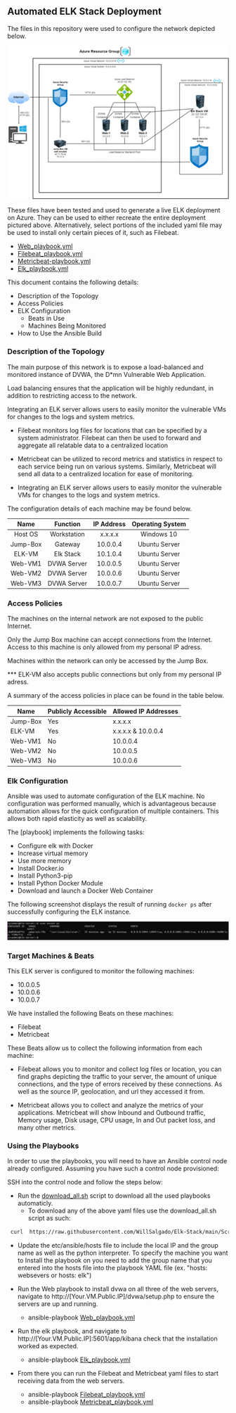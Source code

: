 ## Automated ELK Stack Deployment

The files in this repository were used to configure the network depicted below.

![](images/Outline.jpg)

These files have been tested and used to generate a live ELK deployment on Azure. They can be used to either recreate the entire deployment pictured above. Alternatively, select portions of the included yaml file may be used to install only certain pieces of it, such as Filebeat.

  - [Web_playbook.yml](Scripts/Web_playbook.yml)
  - [Filebeat_playbook.yml](Scripts/Filebeat_config.yml)
  - [Metricbeat-playbook.yml](Scripts/Metricbeat_playbook.yml)
  - [Elk_playbook.yml](Scripts/Elk_playbook.yml)

This document contains the following details:
- Description of the Topology
- Access Policies
- ELK Configuration
  - Beats in Use
  - Machines Being Monitored
- How to Use the Ansible Build

### Description of the Topology

The main purpose of this network is to expose a load-balanced and monitored instance of DVWA, the D*mn Vulnerable Web Application.

Load balancing ensures that the application will be highly redundant, in addition to restricting access to the network.

Integrating an ELK server allows users to easily monitor the vulnerable VMs for changes to the logs and system metrics.

- Filebeat monitors log files for locations that can be specified by a system administrator. Filebeat can then be used to forward and aggregate all relatable data to a centralized location 

- Metricbeat can be utilized to record metrics and statistics in respect to each service being run on various systems. Similarly, Metricbeat will send all data to a centralized location for ease of monitoring.   

- Integrating an ELK server allows users to easily monitor the vulnerable VMs for changes to the logs and system metrics.

The configuration details of each machine may be found below.

|   Name   |   Function  |   IP Address   | Operating System |
|:--------:|:-----------:|:--------------:|:----------------:|
|  Host OS | Workstation |     x.x.x.x    |    Windows 10    |
| Jump-Box |   Gateway   |    10.0.0.4    |   Ubuntu Server  |
|  ELK-VM  |  Elk Stack  |    10.1.0.4    |   Ubuntu Server  |
|  Web-VM1 | DVWA Server |    10.0.0.5    |   Ubuntu Server  |
|  Web-VM2 | DVWA Server |    10.0.0.6    |   Ubuntu Server  |
|  Web-VM3 | DVWA Server |    10.0.0.7    |   Ubuntu Server  |

### Access Policies

The machines on the internal network are not exposed to the public Internet. 

Only the Jump Box machine can accept connections from the Internet. Access to this machine is only allowed from my personal IP adress.

Machines within the network can only be accessed by the Jump Box. 

*** ELK-VM also accepts public connections but only from my personal IP adress.

A summary of the access policies in place can be found in the table below.

| Name     | Publicly Accessible | Allowed IP Addresses      |
|----------|---------------------|----------------------     |
| Jump-Box | Yes                 | x.x.x.x                   |
| ELK-VM   | Yes                 | x.x.x.x & 10.0.0.4        |
| Web-VM1  | No                  | 10.0.0.4                  |
| Web-VM2  | No                  | 10.0.0.5                  |
| Web-VM3  | No                  | 10.0.0.6                  |

### Elk Configuration

Ansible was used to automate configuration of the ELK machine. No configuration was performed manually, which is advantageous because automation allows for the quick configuration of multiple containers. This allows both rapid elasticity as well as scalability. 

The [playbook] implements the following tasks:

   - Configure elk with Docker
   - Increase virtual memory
   - Use more memory
   - Install Docker.io
   - Install Python3-pip
   - Install Python Docker Module
   - Download and launch a Docker Web Container

The following screenshot displays the result of running `docker ps` after successfully configuring the ELK instance.

![](images/Elk_Stack_server_docker.png)

### Target Machines & Beats
This ELK server is configured to monitor the following machines:

- 10.0.0.5
- 10.0.0.6
- 10.0.0.7

We have installed the following Beats on these machines:

- Filebeat
- Metricbeat

These Beats allow us to collect the following information from each machine:

- Filebeat allows you to monitor and collect log files or location, you can find graphs depicting the traffic to your server, the amount of unique connections, and the type of errors received by these connections. As well as the source IP, geolocation, and url they accessed it from.

- Metricbeat allows you to collect and analyze the metrics of your applications. Metricbeat will show Inbound and Outbound traffic, Memory usage, Disk usage, CPU usage, In and Out packet loss, and many other metrics.


### Using the Playbooks
In order to use the playbooks, you will need to have an Ansible control node already configured. Assuming you have such a control node provisioned: 

SSH into the control node and follow the steps below:

- Run the [download_all.sh](Scripts/download_all.sh) script to download all the used playbooks automaticly.
  - To download any of the above yaml files use the download_all.sh script as such:
```sh
 curl  https://raw.githubusercontent.com/WillSalgado/Elk-Stack/main/Scripts/download_all.sh > download_all.sh && sudo chmod +x download_all.sh && sudo ./download_all.sh
```
- Update the etc/ansible/hosts file to include the local IP and the group name as well as the python interpreter. To specify the machine you want to Install the playbook on you need to add the group name that you entered into the hosts file into the playbook YAML file (ex. "hosts: websevers or hosts: elk")
- Run the Web playbook to install dvwa on all three of the web servers, navigate to http://[Your.VM.Public.IP]/dvwa/setup.php to ensure the servers are up and running.
  - ansible-playbook [Web_playbook.yml](Scripts/Web_playbook.yml)

- Run the elk playbook, and navigate to http://[Your.VM.Public.IP]:5601/app/kibana check that the installation worked as expected.
  - ansible-playbook [Elk_playbook.yml](Scripts/Elk_playbook.yml)

- From there you can run the Filebeat and Metricbeat yaml files to start receiving data from the web servers.
  - ansible-playbook [Filebeat_playbook.yml](Scripts/Filebeat_config.yml)
  - ansible-playbook [Metricbeat_playbook.yml](Scripts/Metricbeat_playbook.yml)
